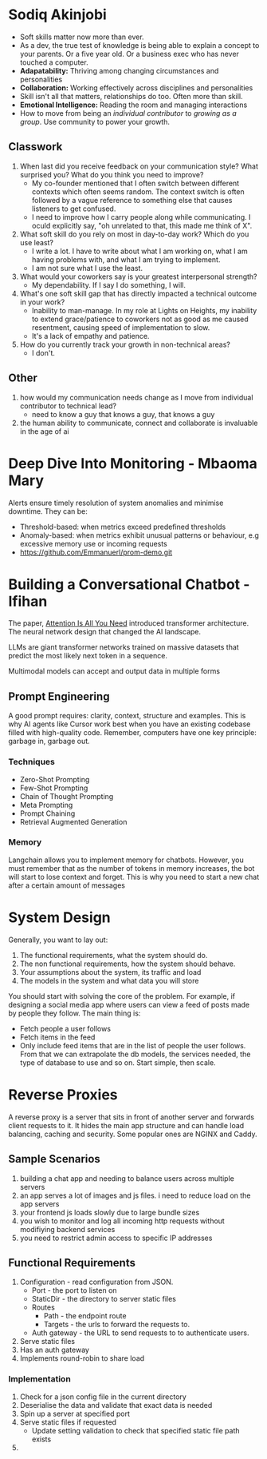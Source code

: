 # Sodiq Akinjobi
- Soft skills matter now more than ever.
- As a dev, the true test of knowledge is being able to explain a concept to your parents. Or a five year old. Or a business exec who has never touched a computer.
- **Adapatability:** Thriving among changing circumstances and personalities
- **Collaboration:** Working effectively across disciplines and personalities
- Skill isn't all that matters, relationships do too. Often more than skill.
- **Emotional Intelligence:** Reading the room and managing interactions
- How to move from being an *individual contributor* to *growing as a group*. Use community to power your growth.
## Classwork
1. When last did you receive feedback on your communication style? What surprised you? What do you think you need to improve?
	- My co-founder mentioned that I often switch between different contexts which often seems random. The context switch is often followed by a vague reference to something else that causes listeners to get confused.
	- I need to improve how I carry people along while communicating. I oculd explicitly say, "oh unrelated to that, this made me think of X".
2. What soft skill do you rely on most in day-to-day work? Which do you use least?
	- I write a lot. I have to write about what I am working on, what I am having problems with, and what I am trying to implement.
	- I am not sure what I use the least.
3. What would your coworkers say is your greatest interpersonal strength?
	- My dependability. If I say I do something, I will.
4. What's one soft skill gap that has directly impacted a technical outcome in your work?
	- Inability to man-manage. In my role at Lights on Heights, my inability to extend grace/patience to coworkers not as good as me caused resentment, causing speed of implementation to slow.
	- It's a lack of empathy and patience.
5. How do you currently track your growth in non-technical areas?
	- I don't.
## Other
1. how would my communication needs change as I move from individual contributor to technical lead?
	- need to know a guy that knows a guy, that knows a guy
2. the human ability to communicate, connect and collaborate is invaluable in the age of ai
# Deep Dive Into Monitoring - Mbaoma Mary
Alerts ensure timely resolution of system anomalies and minimise downtime. They can be:
- Threshold-based: when metrics exceed predefined thresholds
- Anomaly-based: when metrics exhibit unusual patterns or behaviour, e.g excessive memory use or incoming requests
- https://github.com/Emmanuerl/prom-demo.git
# Building a Conversational Chatbot - Ifihan
The paper, [Attention Is All You Need](https://proceedings.neurips.cc/paper_files/paper/2017/file/3f5ee243547dee91fbd053c1c4a845aa-Paper.pdf) introduced transformer architecture. The neural network design that changed the AI landscape. 

LLMs are giant transformer networks trained on massive datasets that predict the most likely next token in a sequence. 

Multimodal models can accept and output data in multiple forms

## Prompt Engineering
A good prompt requires: clarity, context, structure and examples. This is why AI agents like Cursor work best when you have an existing codebase filled with high-quality code. Remember, computers have one key principle: garbage in, garbage out.
### Techniques
- Zero-Shot Prompting
- Few-Shot Prompting
- Chain of Thought Prompting
- Meta Prompting
- Prompt Chaining
- Retrieval Augmented Generation
### Memory
Langchain allows you to implement memory for chatbots. However, you must remember that as the number of tokens in memory increases, the bot will start to lose context and forget. This is why you need to start a new chat after a certain amount of messages
# System Design
Generally, you want to lay out:
1. The functional requirements, what the system should do.
2. The non functional requirements, how the system should behave.
3. Your assumptions about the system, its traffic and load
4. The models in the system and what data you will store

You should start with solving the core of the problem. For example, if designing a social media app where users can view a feed of posts made by people they follow. The main thing is:
- Fetch people a user follows
- Fetch items in the feed
- Only include feed items that are in the list of people the user follows.
From that we can extrapolate the db models, the services needed, the type of database to use and so on. Start simple, then scale.
# Reverse Proxies
A reverse proxy is a server that sits in front of another server and forwards client requests to it. It hides the main app structure and can handle load balancing, caching and security.
Some popular ones are NGINX and Caddy.
## Sample Scenarios
1. building a chat app and needing to balance users across multiple servers
2. an app serves a lot of images and js files. i need to reduce load on the app servers
3. your frontend js loads slowly due to large bundle sizes
4. you wish to monitor and log all incoming http requests without modifiying backend services
5. you need to restrict admin access to specific IP addresses
## Functional Requirements
1. Configuration - read configuration from JSON.
	- Port - the port to listen on
	- StaticDir - the directory to server static files
	- Routes
		- Path - the endpoint route
		- Targets - the urls to forward the requests to.
	- Auth gateway - the URL to send requests to to authenticate users.
2. Serve static files
3. Has an auth gateway
4. Implements round-robin to share load
### Implementation
1. Check for a json config file in the current directory
2. Deserialise the data and validate that exact data is needed
3. Spin up a server at specified port
4. Serve static files if requested
	- Update setting validation to check that specified static file path exists
5. 